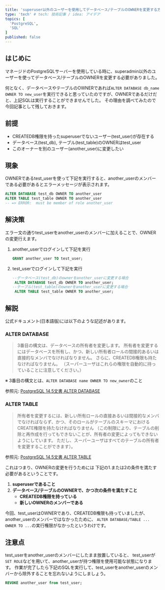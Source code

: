```yaml
---
title: 'superuser以外のユーザーを使用してデータベース/テーブルのOWNERを変更する方法'
type: 'tech' # tech: 技術記事 / idea: アイデア
topics: [
  'PostgreSQL',
  'SQL'
]
published: false
---
```


## はじめに

マネージドのPostgreSQLサーバーを使用している時に、superadmin以外のユーザーを使ってデータベース/テーブルのOWNERを変更する必要がありました。

何となく、データベースやテーブルのOWNERであれば```ALTER DATABASE db_name OWNER TO new_user```を実行できると思っていたのですが、OWNERであるだけだと、上記SQLは実行することができませんでした。
その理由を調べてみたので今回記事として残しておきます。

## 前提

- CREATEDB権限を持ったsuperuserでないユーザー(test_user)が存在する
- データベース(test_db), テーブル(test_table)のOWNERはtest_user
- このオーナーを別のユーザー(another_user)に変更したい

## 現象

OWNERであるtest_userを使って下記を実行すると、another_userのメンバーである必要があるとエラーメッセージが表示されます。

```SQL
ALTER DATABASE test_db OWNER TO another_user
ALTER TABLE test_table OWNER TO another_user
-- => ERROR:  must be member of role another_user
```

## 解決策

エラー文の通りtest_userをanother_userのメンバーに加えることで、OWNERの変更行えます。

1. another_userでログインして下記を実行
    ```SQL
    GRANT another_user TO test_user;
    ```
1. test_userでログインして下記を実行
   ```SQL
   --データベース(test_db)のownerをanother_userに変更する場合
    ALTER DATABASE test_db OWNER TO another_user;
   --テーブル(test_table)のownerをanother_userに変更する場合
    ALTER TABLE test_table OWNER TO another_user;
   ```

## 解説

公式ドキュメント(日本語版)には以下のような記述があります。

### ALTER DATABASE
>3番目の構文は、データベースの所有者を変更します。 所有者を変更するにはデータベースを所有し、かつ、新しい所有者ロールの間接的あるいは直接的なメンバでなければなりません。
>さらに、CREATEDB権限も持たなければなりません。 （スーパーユーザはこれらの権限を自動的に持っていることに注意してください。）

※ 3番目の構文とは、```ALTER DATABASE name OWNER TO new_owner```のこと

参照元: [PostgreSQL 14.5文書 ALTER DATABASE](https://www.postgresql.jp/document/14/html/sql-alterdatabase.html)

### ALTER TABLE

>所有者を変更するには、新しい所有ロールの直接あるいは間接的なメンバでなければならず、かつ、そのロールがテーブルのスキーマにおけるCREATE権限を持たなければなりません 
>（この制限により、テーブルの削除と再作成を行ってもできないことが、所有者の変更によってもできないようにしています。 ただし、スーパーユーザはすべてのテーブルの所有者を変更することができます）。

参照元: [PostgreSQL 14.5文書 ALTER TABLE](https://www.postgresql.jp/document/14/html/sql-altertable.html)

これはつまり、OWNERの変更を行うためには
下記の1.または2の条件を満たす必要があるということです。
1. **superuserであること**
2. **データベース/テーブルのOWNERで、かつ次の条件を満たすこと**
    - **CREATEDB権限を持っている**
    - **新しいOWNERのメンバーである**

今回、test_userはOWNERであり、CREATEDB権限も持っていましたが、another_userのメンバーではなかったために、
```ALTER DATABASE/TABLE ... OWNER TO ...```の実行権限がなかったというわけです。

## 注意点

test_userをanother_userのメンバーにしたまま放置していると、
test_userが```SET ROLE```などを用いて、another_userが持つ権限を使用可能な状態になります。
作業が完了したら下記のSQLを実行して、test_userをanother_userのメンバーから除外することを忘れないようにしましょう。

```SQL
REVOKE another_user from test_user;
```